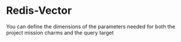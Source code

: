 # Redis-Vector
You can define the dimensions of the parameters needed for both the project mission charms and the query target
